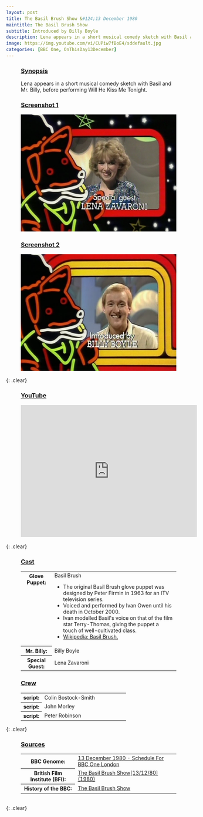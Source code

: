 ```yaml
---
layout: post
title: The Basil Brush Show &#124;13 December 1980
maintitle: The Basil Brush Show
subtitle: Introduced by Billy Boyle
description: Lena appears in a short musical comedy sketch with Basil and Billy Boyle, before performing Will He Kiss Me Tonight.
image: https://img.youtube.com/vi/CUPiw7fBoE4/sddefault.jpg
categories: [BBC One, OnThisDay13December]
---
```


<figure class="fig3">
<figcaption>
<h3 id="synopsis"><a href="#synopsis">Synopsis</a></h3>
</figcaption>
Lena appears in a short musical comedy sketch with Basil and Mr. Billy, before performing Will He Kiss Me Tonight.
</figure>

<figure class="fig1">
<figcaption>
<h3 id="screenshot1"><a href="#screenshot1">Screenshot 1</a></h3>
</figcaption>
<img src="/assets/images/BBC/1980-12-13-the-basil-brush-show-lena-zavaroni.png" class="full-width">
</figure>

<figure class="fig2">
<figcaption>
<h3 id="screenshot2"><a href="#screenshot2">Screenshot 2</a></h3>
</figcaption>
<img src="/assets/images/BBC/1980-12-13-the-basil-brush-show-billy-boyle.png" class="full-width">
</figure>

{: .clear}

<figure class="fig3">
<h3 id="youtube"><a href="#youtube">YouTube</a></h3>
<div class="responsive-video"><iframe width="480px" height="360px" src="https://www.youtube.com/embed/CUPiw7fBoE4" title="YouTube video player" frameborder="0" allow="accelerometer; autoplay; clipboard-write; encrypted-media; gyroscope; picture-in-picture" allowfullscreen></iframe></div>
</figure>

{: .clear}

<figure class="fig3">
<figcaption>
<h3 id="cast"><a href="#cast">Cast</a></h3>
</figcaption>
<table>
<tr><th style="width:20%; vertical-align:top;">Glove Puppet:</th><td style="width:80%;">Basil Brush<ul>
<li>The original Basil Brush glove puppet was designed by Peter Firmin in 1963 for an ITV television series.</li>
<li>Voiced and performed by Ivan Owen until his death in October 2000.</li>
<li>Ivan modelled Basil's voice on that of the film star Terry-Thomas, giving the puppet a touch of well-cultivated class.</li>
<li><a href="https://en.wikipedia.org/wiki/Basil_Brush">Wikipedia: Basil Brush.</a></li>
</ul></td></tr>
<tr><th>Mr. Billy:</th><td>Billy Boyle</td></tr>
<tr><th>Special Guest:</th><td>Lena Zavaroni</td></tr>
</table>
</figure>

<figure class="fig3">
<figcaption>
<h3 id="crew"><a href="#crew">Crew</a></h3>
</figcaption>
<table>
<tr><th style="width:20%;">script:</th><td style="width:80%;">Colin Bostock-Smith</td></tr>
<tr><th>script:</th><td>John Morley</td></tr>
<tr><th>script:</th><td>Peter Robinson</td></tr>
</table>
</figure>

{: .clear}

<figure class="fig3">
<figcaption>
<h3 id="sources"><a href="#sources">Sources</a></h3>
</figcaption>
<table>
<tr><th style="width:35%;">BBC Genome:</th><td style="width:65%;"><a href="https://genome.ch.bbc.co.uk/schedules/bbcone/london/1980-12-13#at-17.10">13 December 1980 - Schedule For BBC One London</a></td></tr>
<tr><th>British Film Institute (BFI):</th><td><a href="http://www.bfi.org.uk/films-tv-people/4ce2b83ee584f">The Basil Brush Show[13/12/80] (1980)</a></td></tr>
<tr><th>History of the BBC:</th><td><a href="https://www.bbc.co.uk/programmes/p01bc8tb">The Basil Brush Show</a></td></tr>
</table>
</figure>

<br />{: .clear}

